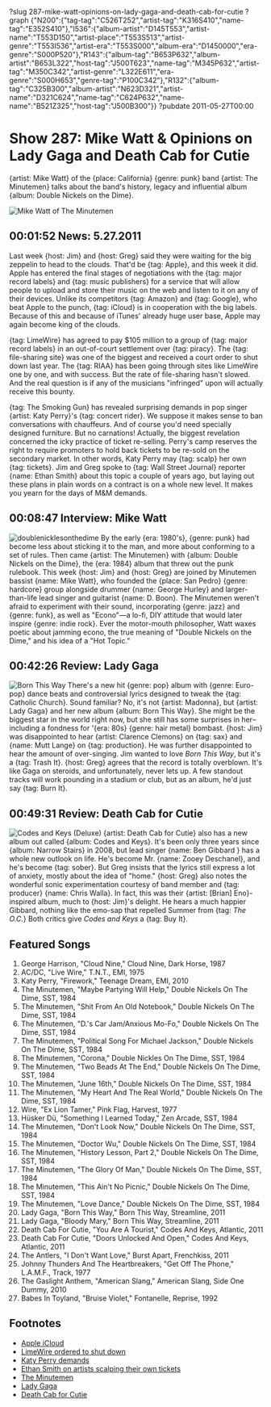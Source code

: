 ?slug 287-mike-watt-opinions-on-lady-gaga-and-death-cab-for-cutie
?graph {"N200":{"tag-tag":"C526T252","artist-tag":"K316S410","name-tag":"E352S410"},"I536":{"album-artist":"D145T553","artist-name":"T553D150","artist-place":"T553S513","artist-genre":"T553I536","artist-era":"T553S000","album-era":"D1450000","era-genre":"S000P520"},"R143":{"album-tag":"B653P632","album-artist":"B653L322","host-tag":"J500T623","name-tag":"M345P632","artist-tag":"M350C342","artist-genre":"L322E611","era-genre":"S000H653","genre-tag":"P100C342"},"R132":{"album-tag":"C325B300","album-artist":"N623D321","artist-name":"D321C624","name-tag":"C624P632","name-name":"B521Z325","host-tag":"J500B300"}}
?pubdate 2011-05-27T00:00

# Show 287: Mike Watt & Opinions on Lady Gaga and Death Cab for Cutie
{artist: Mike Watt} of the {place: California} {genre: punk} band {artist: The Minutemen} talks about the band's history, legacy and influential album {album: Double Nickels on the Dime}.

![Mike Watt of The Minutemen](http://static.soundopinions.org/images/2011/mikewatt.jpg)

## 00:01:52 News: 5.27.2011
Last week {host: Jim} and {host: Greg} said they were waiting for the big zeppelin to head to the clouds. That'd be {tag: Apple}, and this week it did. Apple has entered the final stages of negotiations with the {tag: major record labels} and {tag: music publishers} for a service that will allow people to upload and store their music on the web and listen to it on any of their devices. Unlike its competitors {tag: Amazon} and {tag: Google}, who beat Apple to the punch, {tag: iCloud} is in cooperation with the big labels. Because of this and because of iTunes' already huge user base, Apple may again become king of the clouds.

{tag: LimeWire} has agreed to pay $105 million to a group of {tag: major record labels} in an out-of-court settlement over {tag: piracy}. The {tag: file-sharing site} was one of the biggest and received a court order to shut down last year. The {tag: RIAA} has been going through sites like LimeWire one by one, and with success. But the rate of file-sharing hasn't slowed. And the real question is if any of the musicians "infringed" upon will actually receive this bounty.

{tag: The Smoking Gun} has revealed surprising demands in pop singer {artist: Katy Perry}'s {tag: concert rider}. We suppose it makes sense to ban conversations with chauffeurs. And of course you'd need specially designed furniture. But no carnations! Actually, the biggest revelation concerned the icky practice of ticket re-selling. Perry's camp reserves the right to require promoters to hold back tickets to be re-sold on the secondary market. In other words, Katy Perry may {tag: scalp} her own {tag: tickets}. Jim and Greg spoke to {tag: Wall Street Journal} reporter {name: Ethan Smith} about this topic a couple of years ago, but laying out these plans in plain words on a contract is on a whole new level. It makes you yearn for the days of M&M demands.

## 00:08:47 Interview: Mike Watt
![doublenicklesonthedime](//static.soundopinions.org/images/2011/doublenickelsonthedime.jpg)
By the early {era: 1980's}, {genre: punk} had become less about sticking it to the man, and more about conforming to a set of rules. Then came {artist: The Minutemen} with {album: Double Nickels on the Dime}, the {era: 1984} album that threw out the punk rulebook. This week {host: Jim} and {host: Greg} are joined by Minutemen bassist {name: Mike Watt}, who founded the {place: San Pedro} {genre: hardcore} group alongside drummer {name: George Hurley} and larger-than-life lead singer and guitarist {name: D. Boon}. The Minutemen weren't afraid to experiment with their sound, incorporating {genre: jazz} and {genre: funk}, as well as "Econo"—a lo-fi, DIY attitude that would later inspire {genre: indie rock}. Ever the motor-mouth philosopher, Watt waxes poetic about jamming econo, the true meaning of "Double Nickels on the Dime," and his idea of a "Hot Topic."

## 00:42:26 Review: Lady Gaga
![Born This Way](http://is1.mzstatic.com/image/thumb/Music3/v4/b9/d2/e8/b9d2e809-eb0b-d2df-193b-5bc99b5e5ecf/source/600x600bb.jpg "277293880/902096524")
There's a new hit {genre: pop} album with {genre: Euro-pop} dance beats and controversial lyrics designed to tweak the {tag: Catholic Church}. Sound familiar? No, it's not {artist: Madonna}, but {artist: Lady Gaga} and her new album {album: Born This Way}. She might be the biggest star in the world right now, but she still has some surprises in her–including a fondness for '{era: 80s} {genre: hair metal} bombast. {host: Jim} was disappointed to hear {artist: Clarence Clemons} on {tag: sax} and {name: Mutt Lange} on {tag: production}. He was further disappointed to hear the amount of over-singing. Jim wanted to love *Born This Way*, but it's a {tag: Trash It}. {host: Greg} agrees that the record is totally overblown. It's like Gaga on steroids, and unfortunately, never lets up. A few standout tracks will work pounding in a stadium or club, but as an album, he'd just say {tag: Burn It}.

## 00:49:31 Review: Death Cab for Cutie
![Codes and Keys (Deluxe)](http://is2.mzstatic.com/image/thumb/Music1/v4/b1/69/61/b1696173-5ee7-c297-b581-e3f727bb8321/source/600x600bb.jpg "5448636/966388650")
{artist: Death Cab for Cutie} also has a new album out called {album: Codes and Keys}. It's been only three years since {album: Narrow Stairs} in 2008, but lead singer {name: Ben Gibbard } has a whole new outlook on life. He's become Mr. {name: Zooey Deschanel}, and he's become {tag: sober}. But Greg insists that the lyrics still express a lot of anxiety, mostly about the idea of "home." {host: Greg} also notes the wonderful sonic experimentation courtesy of band member and {tag: producer} {name: Chris Walla}. In fact, this was their {artist: [Brian] Eno}-inspired album, much to {host: Jim}'s delight. He hears a much happier Gibbard, nothing like the emo-sap that repelled Summer from {tag: *The O.C.*} Both critics give *Codes and Keys* a {tag: Buy It}.

## Featured Songs
1. George Harrison, "Cloud Nine," Cloud Nine, Dark Horse, 1987
2. AC/DC, "Live Wire," T.N.T., EMI, 1975
3. Katy Perry, "Firework," Teenage Dream, EMI, 2010
4. The Minutemen, "Maybe Partying Will Help," Double Nickels On The Dime, SST, 1984
5. The Minutemen, "Shit From An Old Notebook," Double Nickels On The Dime, SST, 1984
6. The Minutemen, "D.'s Car Jam/Anxious Mo-Fo," Double Nickels On The Dime, SST, 1984
7. The Minutemen, "Political Song For Michael Jackson," Double Nickels On The Dime, SST, 1984
8. The Minutemen, "Corona," Double Nickles On The Dime, SST, 1984
9. The Minutemen, "Two Beads At The End," Double Nickels On The Dime, SST, 1984
10. The Minutemen, "June 16th," Double Nickels On The Dime, SST, 1984
11. The Minutemen, "My Heart And The Real World," Double Nickels On The Dime, SST, 1984
12. Wire, "Ex Lion Tamer," Pink Flag, Harvest, 1977
13. Hüsker Dü, "Something I Learned Today," Zen Arcade, SST, 1984
14. The Minutemen, "Don't Look Now," Double Nickels On The Dime, SST, 1984
15. The Minutemen, "Doctor Wu," Double Nickels On The Dime, SST, 1984
16. The Minutemen, "History Lesson, Part 2," Double Nickels On The Dime, SST, 1984
17. The Minutemen, "The Glory Of Man," Double Nickels On The Dime, SST, 1984
18. The Minutemen, "This Ain't No Picnic," Double Nickels On The Dime, SST, 1984
19. The Minutemen, "Love Dance," Double Nickels On The Dime, SST, 1984
20. Lady Gaga, "Born This Way," Born This Way, Streamline, 2011
21. Lady Gaga, "Bloody Mary," Born This Way, Streamline, 2011
22. Death Cab For Cutie, "You Are A Tourist," Codes And Keys, Atlantic, 2011
23. Death Cab For Cutie, "Doors Unlocked And Open," Codes And Keys, Atlantic, 2011
24. The Antlers, "I Don't Want Love," Burst Apart, Frenchkiss, 2011
25. Johnny Thunders And The Heartbreakers, "Get Off The Phone," L.A.M.F., Track, 1977
26. The Gaslight Anthem, "American Slang," American Slang, Side One Dummy, 2010
27. Babes In Toyland, "Bruise Violet," Fontanelle, Reprise, 1992


## Footnotes
- [Apple iCloud](http://www.bloomberg.com/news/articles/2011-05-20/apple-is-said-to-secure-music-accords-with-labels-for-itunes-cloud-service)
- [LimeWire ordered to shut down](http://money.cnn.com/2010/10/27/technology/limewire_court/index.htm)
- [Katy Perry demands](http://www.thesmokinggun.com/backstage/divas/katy-perry)
- [Ethan Smith on artists scalping their own tickets](/show/173/#ethansmith)
- [The Minutemen](http://www.allmusic.com/artist/minutemen-mn0000474482)
- [Lady Gaga](http://www.ladygaga.com/)
- [Death Cab for Cutie](http://deathcabforcutie.com/home/')
